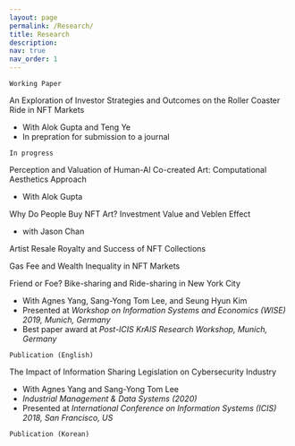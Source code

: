 ```yaml
---
layout: page
permalink: /Research/
title: Research
description:
nav: true
nav_order: 1
---
```


`Working Paper`

An Exploration of Investor Strategies and Outcomes on the Roller Coaster Ride in NFT Markets
- With Alok Gupta and Teng Ye
- In prepration for submission to a journal

`In progress`

Perception and Valuation of Human-AI Co-created Art: Computational Aesthetics Approach
- With Alok Gupta

Why Do People Buy NFT Art? Investment Value and Veblen Effect 
- with Jason Chan

Artist Resale Royalty and Success of NFT Collections

Gas Fee and Wealth Inequality in NFT Markets

Friend or Foe? Bike-sharing and Ride-sharing in New York City
- With Agnes Yang, Sang-Yong Tom Lee, and Seung Hyun Kim
- Presented at <i>Workshop on Information Systems and Economics (WISE) 2019, Munich, Germany</i>
- Best paper award at <i>Post-ICIS KrAIS Research Workshop, Munich, Germany</i>

`Publication (English)`

The Impact of Information Sharing Legislation on Cybersecurity Industry
- With Agnes Yang and Sang-Yong Tom Lee
- <i>Industrial Management & Data Systems (2020)</i>
- Presented at <i>International Conference on Information Systems (ICIS) 2018, San Francisco, US</i>

`Publication (Korean)`

